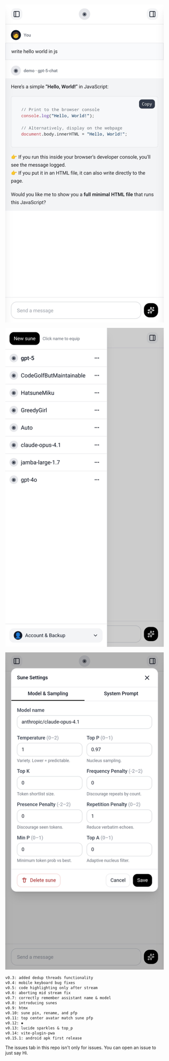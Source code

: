 ![Main](./docs/appstore_content/screenshot1.jpg)

![Sunes](./docs/appstore_content/screenshot2.jpg)

![Setting](./docs/appstore_content/screenshot3.jpg)
```
v0.3: added dedup threads functionality
v0.4: mobile keyboard bug fixes
v0.5: code highlighting only after stream
v0.6: aborting mid stream fix
v0.7: correctly remember assistant name & model
v0.8: introducing sunes
v0.9: htmx
v0.10: sune pin, rename, and pfp
v0.11: top center avatar match sune pfp
v0.12: ✺
v0.13: lucide sparkles & top_p
v0.14: vite-plugin-pwa
v0.15.1: android apk first release
```


The issues tab in this repo isn't only for issues. You can open an issue to just say Hi.
